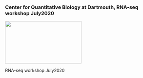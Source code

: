 ### Center for Quantitative Biology at Dartmouth, RNA-seq workshop July2020



<img src="logo.jpg" width="250" height="140" >

RNA-seq workshop July2020

